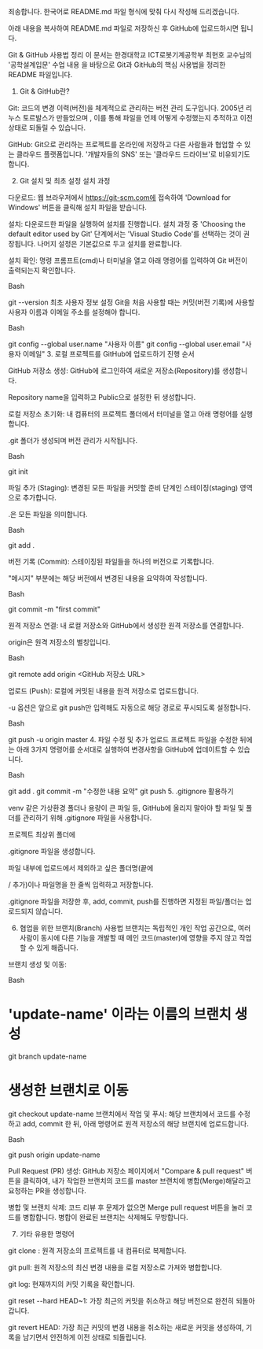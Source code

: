 죄송합니다. 한국어로 README.md 파일 형식에 맞춰 다시 작성해 드리겠습니다.

아래 내용을 복사하여 README.md 파일로 저장하신 후 GitHub에 업로드하시면 됩니다.

Git & GitHub 사용법 정리
이 문서는 한경대학교 ICT로봇기계공학부 최현호 교수님의 '공학설계입문' 수업 내용 을 바탕으로 Git과 GitHub의 핵심 사용법을 정리한 README 파일입니다.


1. Git & GitHub란?

Git: 코드의 변경 이력(버전)을 체계적으로 관리하는 버전 관리 도구입니다. 2005년 리누스 토르발스가 만들었으며 , 이를 통해 파일을 언제 어떻게 수정했는지 추적하고 이전 상태로 되돌릴 수 있습니다.





GitHub: Git으로 관리하는 프로젝트를 온라인에 저장하고 다른 사람들과 협업할 수 있는 클라우드 플랫폼입니다. '개발자들의 SNS' 또는 '클라우드 드라이브'로 비유되기도 합니다.


2. Git 설치 및 최초 설정
설치 과정

다운로드: 웹 브라우저에서 https://git-scm.com에 접속하여 'Download for Windows' 버튼을 클릭해 설치 파일을 받습니다.

설치: 다운로드한 파일을 실행하여 설치를 진행합니다. 설치 과정 중 'Choosing the default editor used by Git' 단계에서는 'Visual Studio Code'를 선택하는 것이 권장됩니다. 나머지 설정은 기본값으로 두고 설치를 완료합니다.


설치 확인: 명령 프롬프트(cmd)나 터미널을 열고 아래 명령어를 입력하여 Git 버전이 출력되는지 확인합니다.

Bash

git --version
최초 사용자 정보 설정
Git을 처음 사용할 때는 커밋(버전 기록)에 사용할 사용자 이름과 이메일 주소를 설정해야 합니다.

Bash

git config --global user.name "사용자 이름"
git config --global user.email "사용자 이메일"
3. 로컬 프로젝트를 GitHub에 업로드하기
진행 순서

GitHub 저장소 생성: GitHub에 로그인하여 새로운 저장소(Repository)를 생성합니다. 

Repository name을 입력하고 Public으로 설정한 뒤 생성합니다.


로컬 저장소 초기화: 내 컴퓨터의 프로젝트 폴더에서 터미널을 열고 아래 명령어를 실행합니다. 

.git 폴더가 생성되며 버전 관리가 시작됩니다.

Bash

git init

파일 추가 (Staging): 변경된 모든 파일을 커밋할 준비 단계인 스테이징(staging) 영역으로 추가합니다. 

.은 모든 파일을 의미합니다.

Bash

git add .

버전 기록 (Commit): 스테이징된 파일들을 하나의 버전으로 기록합니다. 

"메시지" 부분에는 해당 버전에서 변경된 내용을 요약하여 작성합니다.

Bash

git commit -m "first commit"

원격 저장소 연결: 내 로컬 저장소와 GitHub에서 생성한 원격 저장소를 연결합니다. 

origin은 원격 저장소의 별칭입니다.

Bash

git remote add origin <GitHub 저장소 URL>

업로드 (Push): 로컬에 커밋된 내용을 원격 저장소로 업로드합니다. 

-u 옵션은 앞으로 git push만 입력해도 자동으로 해당 경로로 푸시되도록 설정합니다.

Bash

git push -u origin master
4. 파일 수정 및 추가 업로드
프로젝트 파일을 수정한 뒤에는 아래 3가지 명령어를 순서대로 실행하여 변경사항을 GitHub에 업데이트할 수 있습니다.

Bash

git add .
git commit -m "수정한 내용 요약"
git push
5. .gitignore 활용하기

venv 같은 가상환경 폴더나 용량이 큰 파일 등, GitHub에 올리지 말아야 할 파일 및 폴더를 관리하기 위해 .gitignore 파일을 사용합니다.

프로젝트 최상위 폴더에 

.gitignore 파일을 생성합니다.

파일 내부에 업로드에서 제외하고 싶은 폴더명(끝에 

/ 추가)이나 파일명을 한 줄씩 입력하고 저장합니다.

.gitignore 파일을 저장한 후, add, commit, push를 진행하면 지정된 파일/폴더는 업로드되지 않습니다.

6. 협업을 위한 브랜치(Branch) 사용법
브랜치는 독립적인 개인 작업 공간으로, 여러 사람이 동시에 다른 기능을 개발할 때 메인 코드(master)에 영향을 주지 않고 작업할 수 있게 해줍니다.

브랜치 생성 및 이동:

Bash

# 'update-name' 이라는 이름의 브랜치 생성
git branch update-name

# 생성한 브랜치로 이동
git checkout update-name
브랜치에서 작업 및 푸시: 해당 브랜치에서 코드를 수정하고 add, commit 한 뒤, 아래 명령어로 원격 저장소의 해당 브랜치에 업로드합니다.

Bash

git push origin update-name

Pull Request (PR) 생성: GitHub 저장소 페이지에서 "Compare & pull request" 버튼을 클릭하여, 내가 작업한 브랜치의 코드를 master 브랜치에 병합(Merge)해달라고 요청하는 PR을 생성합니다.

병합 및 브랜치 삭제: 코드 리뷰 후 문제가 없으면 Merge pull request 버튼을 눌러 코드를 병합합니다. 병합이 완료된 브랜치는 삭제해도 무방합니다.

7. 기타 유용한 명령어

git clone <URL>: 원격 저장소의 프로젝트를 내 컴퓨터로 복제합니다.


git pull: 원격 저장소의 최신 변경 내용을 로컬 저장소로 가져와 병합합니다.


git log: 현재까지의 커밋 기록을 확인합니다.


git reset --hard HEAD~1: 가장 최근의 커밋을 취소하고 해당 버전으로 완전히 되돌아갑니다.



git revert HEAD: 가장 최근 커밋의 변경 내용을 취소하는 새로운 커밋을 생성하여, 기록을 남기면서 안전하게 이전 상태로 되돌립니다.